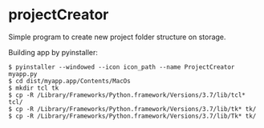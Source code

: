 # projectCreator
Simple program to create new project folder structure on storage.

Building app by pyinstaller:
```console
$ pyinstaller --windowed --icon icon_path --name ProjectCreator myapp.py 
$ cd dist/myapp.app/Contents/MacOs
$ mkdir tcl tk
$ cp -R /Library/Frameworks/Python.framework/Versions/3.7/lib/tcl* tcl/
$ cp -R /Library/Frameworks/Python.framework/Versions/3.7/lib/tk* tk/
$ cp -R /Library/Frameworks/Python.framework/Versions/3.7/lib/Tk* tk/ 
```
